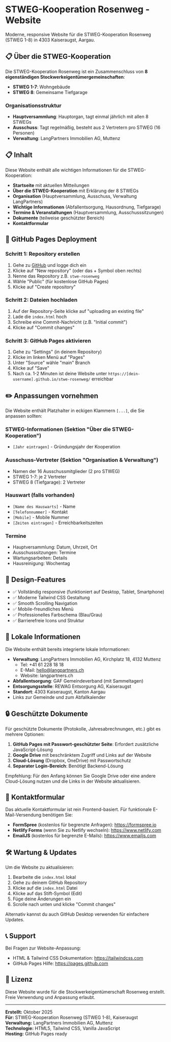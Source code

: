 # STWEG-Kooperation Rosenweg - Website

Moderne, responsive Website für die STWEG-Kooperation Rosenweg (STWEG 1-8) in 4303 Kaiseraugst, Aargau.

## 📋 Über die STWEG-Kooperation

Die STWEG-Kooperation Rosenweg ist ein Zusammenschluss von **8 eigenständigen Stockwerkeigentümergemeinschaften**:
- **STWEG 1-7**: Wohngebäude
- **STWEG 8**: Gemeinsame Tiefgarage

### Organisationsstruktur
- **Hauptversammlung**: Hauptorgan, tagt einmal jährlich mit allen 8 STWEGs
- **Ausschuss**: Tagt regelmäßig, besteht aus 2 Vertretern pro STWEG (16 Personen)
- **Verwaltung**: LangPartners Immobilien AG, Muttenz

## 📋 Inhalt

Diese Website enthält alle wichtigen Informationen für die STWEG-Kooperation:

- **Startseite** mit aktuellen Mitteilungen
- **Über die STWEG-Kooperation** mit Erklärung der 8 STWEGs
- **Organisation** (Hauptversammlung, Ausschuss, Verwaltung LangPartners)
- **Wichtige Informationen** (Abfallentsorgung, Hausordnung, Tiefgarage)
- **Termine & Veranstaltungen** (Hauptversammlung, Ausschusssitzungen)
- **Dokumente** (teilweise geschützter Bereich)
- **Kontaktformular**

## 🚀 GitHub Pages Deployment

### Schritt 1: Repository erstellen
1. Gehe zu [GitHub](https://github.com) und logge dich ein
2. Klicke auf "New repository" (oder das + Symbol oben rechts)
3. Nenne das Repository z.B. `stwe-rosenweg`
4. Wähle "Public" (für kostenlose GitHub Pages)
5. Klicke auf "Create repository"

### Schritt 2: Dateien hochladen
1. Auf der Repository-Seite klicke auf "uploading an existing file"
2. Lade die `index.html` hoch
3. Schreibe eine Commit-Nachricht (z.B. "Initial commit")
4. Klicke auf "Commit changes"

### Schritt 3: GitHub Pages aktivieren
1. Gehe zu "Settings" (in deinem Repository)
2. Klicke im linken Menü auf "Pages"
3. Unter "Source" wähle "main" Branch
4. Klicke auf "Save"
5. Nach ca. 1-2 Minuten ist deine Website unter `https://[dein-username].github.io/stwe-rosenweg/` erreichbar

## ✏️ Anpassungen vornehmen

Die Website enthält Platzhalter in eckigen Klammern `[...]`, die Sie anpassen sollten:

### STWEG-Informationen (Sektion "Über die STWEG-Kooperation")
- `[Jahr eintragen]` - Gründungsjahr der Kooperation

### Ausschuss-Vertreter (Sektion "Organisation & Verwaltung")
- Namen der 16 Ausschussmitglieder (2 pro STWEG)
- STWEG 1-7: je 2 Vertreter
- STWEG 8 (Tiefgarage): 2 Vertreter

### Hauswart (falls vorhanden)
- `[Name des Hauswarts]` - Name
- `[Telefonnummer]` - Kontakt
- `[Mobile]` - Mobile Nummer
- `[Zeiten eintragen]` - Erreichbarkeitszeiten

### Termine
- Hauptversammlung: Datum, Uhrzeit, Ort
- Ausschusssitzungen: Termine
- Wartungsarbeiten: Details
- Hausreinigung: Wochentag

## 🎨 Design-Features

- ✅ Vollständig responsive (funktioniert auf Desktop, Tablet, Smartphone)
- ✅ Moderne Tailwind CSS Gestaltung
- ✅ Smooth Scrolling Navigation
- ✅ Mobile-freundliches Menü
- ✅ Professionelles Farbschema (Blau/Grau)
- ✅ Barrierefreie Icons und Struktur

## 📍 Lokale Informationen

Die Website enthält bereits integrierte lokale Informationen:

- **Verwaltung**: LangPartners Immobilien AG, Kirchplatz 18, 4132 Muttenz
  - Tel: +41 61 228 18 18
  - E-Mail: hello@langpartners.ch
  - Website: langpartners.ch
- **Abfallentsorgung**: GAF Gemeindeverband (mit Sammeltagen)
- **Entsorgungsstelle**: REWAG Entsorgung AG, Kaiseraugst
- **Standort**: 4303 Kaiseraugst, Kanton Aargau
- Links zur Gemeinde und zum Abfallkalender

## 🔒 Geschützte Dokumente

Für geschützte Dokumente (Protokolle, Jahresabrechnungen, etc.) gibt es mehrere Optionen:

1. **GitHub Pages mit Passwort-geschützter Seite**: Erfordert zusätzliche JavaScript-Lösung
2. **Google Drive** mit beschränktem Zugriff und Links auf der Website
3. **Cloud-Lösung** (Dropbox, OneDrive) mit Passwortschutz
4. **Separater Login-Bereich**: Benötigt Backend-Lösung

Empfehlung: Für den Anfang können Sie Google Drive oder eine andere Cloud-Lösung nutzen und die Links in der Website aktualisieren.

## 📱 Kontaktformular

Das aktuelle Kontaktformular ist rein Frontend-basiert. Für funktionale E-Mail-Versendung benötigen Sie:

- **FormSpree** (kostenlos für begrenzte Anfragen): https://formspree.io
- **Netlify Forms** (wenn Sie zu Netlify wechseln): https://www.netlify.com
- **EmailJS** (kostenlos für begrenzte E-Mails): https://www.emailjs.com

## 🛠️ Wartung & Updates

Um die Website zu aktualisieren:
1. Bearbeite die `index.html` lokal
2. Gehe zu deinem GitHub Repository
3. Klicke auf die `index.html` Datei
4. Klicke auf das Stift-Symbol (Edit)
5. Füge deine Änderungen ein
6. Scrolle nach unten und klicke "Commit changes"

Alternativ kannst du auch GitHub Desktop verwenden für einfachere Updates.

## 📞 Support

Bei Fragen zur Website-Anpassung:
- HTML & Tailwind CSS Dokumentation: https://tailwindcss.com
- GitHub Pages Hilfe: https://pages.github.com

## 📄 Lizenz

Diese Website wurde für die Stockwerkeigentümerschaft Rosenweg erstellt. Freie Verwendung und Anpassung erlaubt.

---

**Erstellt:** Oktober 2025  
**Für:** STWEG-Kooperation Rosenweg (STWEG 1-8), Kaiseraugst  
**Verwaltung:** LangPartners Immobilien AG, Muttenz  
**Technologie:** HTML5, Tailwind CSS, Vanilla JavaScript  
**Hosting:** GitHub Pages ready
